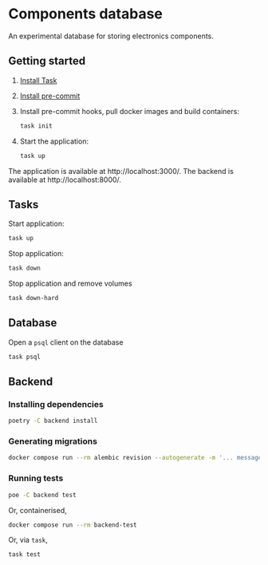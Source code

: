# Components database

An experimental database for storing electronics components.

## Getting started

1. [Install Task](https://taskfile.dev/installation/)
2. [Install pre-commit](https://pre-commit.com/#install)
3. Install pre-commit hooks, pull docker images and build containers:

    ```sh
    task init
    ```

4. Start the application:

    ```sh
    task up
    ```

The application is available at http://localhost:3000/. The backend is available
at http://localhost:8000/.

## Tasks

Start application:

```sh
task up
```

Stop application:

```sh
task down
```

Stop application and remove volumes

```sh
task down-hard
```

## Database

Open a `psql` client on the database

```sh
task psql
```

## Backend

### Installing dependencies

```sh
poetry -C backend install
```

### Generating migrations

```sh
docker compose run --rm alembic revision --autogenerate -m '... message ...'
```

### Running tests

```sh
poe -C backend test
```

Or, containerised,

```sh
docker compose run --rm backend-test
```

Or, via `task`,

```sh
task test
```
